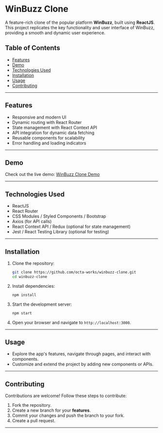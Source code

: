 # WinBuzz Clone

A feature-rich clone of the popular platform **WinBuzz**, built using **ReactJS**. This project replicates the key functionality and user interface of WinBuzz, providing a smooth and dynamic user experience.

## Table of Contents

- [Features](#features)
- [Demo](#demo)
- [Technologies Used](#technologies-used)
- [Installation](#installation)
- [Usage](#usage)
- [Contributing](#contributing)

---

## Features

- Responsive and modern UI
- Dynamic routing with React Router
- State management with React Context API
- API integration for dynamic data fetching
- Reusable components for scalability
- Error handling and loading indicators

---

## Demo

Check out the live demo: [WinBuzz Clone Demo](#)

---

## Technologies Used

- ReactJS
- React Router
- CSS Modules / Styled Components / Bootstrap
- Axios (for API calls)
- React Context API / Redux (optional for state management)
- Jest / React Testing Library (optional for testing)

---

## Installation

1. Clone the repository:

   ```bash
   git clone https://github.com/octa-works/winbuzz-clone.git
   cd winbuzz-clone
   ```

2. Install dependencies:

   ```bash
   npm install
   ```

3. Start the development server:

   ```bash
   npm start
   ```

4. Open your browser and navigate to `http://localhost:3000`.

---

## Usage

- Explore the app's features, navigate through pages, and interact with components.
- Customize and extend the project by adding new components or APIs.

---

## Contributing

Contributions are welcome! Follow these steps to contribute:

1. Fork the repository.
2. Create a new branch for your **features**.
3. Commit your changes and push the branch to your fork.
4. Create a pull request.

---

